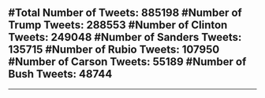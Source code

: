 #Total Number of Tweets: 885198 
#Number of Trump Tweets: 288553
#Number of Clinton Tweets: 249048
#Number of Sanders Tweets: 135715
#Number of Rubio Tweets: 107950
#Number of Carson Tweets: 55189
#Number of Bush Tweets: 48744
---
---
